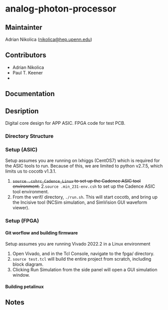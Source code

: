 # analog-photon-processor

## Maintainter

Adrian Nikolica (nikolica@hep.upenn.edu)

## Contributors
* Adrian Nikolica
* Paul T. Keener
*

## Documentation

## Desription
Digital core design for APP ASIC. FPGA code for test PCB.

### Directory Structure 

### Setup (ASIC)
Setup assumes you are running on lxhiggs (CentOS7) which is required for the ASIC tools to run. Because of this, we are limited to python v2.7.5, which limits us to cocotb v1.3.1.

1. ~~`source .cshrc_Cadence_Linux` to set up the Cadence ASIC tool environment.~~
2.`source .min_231-env.csh` to set up the Cadence ASIC tool environment.
3. From the verif/ directory, `./run.sh`.  This will start cocotb, and bring up the Incisive tool (NCSim simulation, and SimVision GUI waveform viewer). 

### Setup (FPGA)

#### Git worflow and building firmware
Setup assumes you are running Vivado 2022.2 in a Linux environment
1. Open Vivado, and in the Tcl Console, navigate to the fpga/ directory.
2. `source test.tcl` will build the entire project from scratch, including block diagram.
3. Clicking Run Simulation from the side panel will open a GUI simulation window.

#### Building petalinux

## Notes

